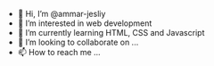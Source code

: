- 👋 Hi, I’m @ammar-jesliy
- 👀 I’m interested in web development
- 🌱 I’m currently learning HTML, CSS and Javascript
- 💞️ I’m looking to collaborate on ...
- 📫 How to reach me ...

<!---
ammar-jesliy/ammar-jesliy is a ✨ special ✨ repository because its `README.md` (this file) appears on your GitHub profile.
You can click the Preview link to take a look at your changes.
--->
